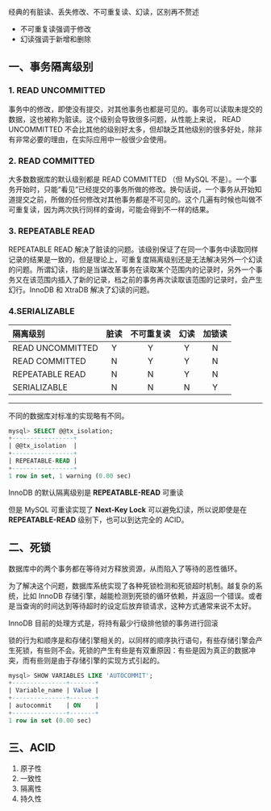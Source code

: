 经典的有脏读、丢失修改、不可重复读、幻读，区别再不赘述

* 不可重复读强调于修改
* 幻读强调于新增和删除



## 一、事务隔离级别

### 1. READ UNCOMMITTED

事务中的修改，即使没有提交，对其他事务也都是可见的。事务可以读取未提交的数据，这也被称为脏读。这个级别会导致很多问题，从性能上来说， READ UNCOMMITTED 不会比其他的级别好太多，但却缺乏其他级别的很多好处，除非有非常必要的理由，在实际应用中一般很少会使用。

### 2. READ COMMITTED

大多数数据库的默认级别都是 READ COMMITTED （但 MySQL 不是）。一个事务开始时，只能“看见”已经提交的事务所做的修改。换句话说，一个事务从开始知道提交之前，所做的任何修改对其他事务都是不可见的。这个几遍有时候也叫做不可重复读，因为两次执行同样的查询，可能会得到不一样的结果。

### 3. REPEATABLE READ

REPEATABLE READ 解决了脏读的问题。该级别保证了在同一个事务中读取同样记录的结果是一致的，但是理论上，可重复度隔离级别还是无法解决另外一个幻读的问题。所谓幻读，指的是当谋改革事务在读取某个范围内的记录时，另外一个事务又在该范围内插入了新的记录，档之前的事务再次读取该范围的记录时，会产生幻行。InnoDB 和 XtraDB 解决了幻读的问题。



### 4.SERIALIZABLE



| 隔离级别         | 脏读 | 不可重复读 | 幻读 | 加锁读 |
| :--------------- | :--: | :--------: | :--: | :----: |
| READ UNCOMMITTED |  Y   |     Y      |  Y   |   N    |
| READ COMMITTED   |  N   |     Y      |  Y   |   N    |
| REPEATABLE READ  |  N   |     N      |  Y   |   N    |
| SERIALIZABLE     |  N   |     N      |  N   |   Y    |



---

不同的数据库对标准的实现略有不同。

```sql
mysql> SELECT @@tx_isolation;
+-----------------+
| @@tx_isolation  |
+-----------------+
| REPEATABLE-READ |
+-----------------+
1 row in set, 1 warning (0.00 sec)
```

InnoDB 的默认隔离级别是 **REPEATABLE-READ** 可重读

但是 MySQL 可重读实现了 **Next-Key Lock** 可以避免幻读，所以说即使是在 **REPEATABLE-READ** 级别下，也可以到达完全的 ACID。



## 二、死锁

数据库中的两个事务都在等待对方释放资源，从而陷入了等待的恶性循环。

为了解决这个问题，数据库系统实现了各种死锁检测和死锁超时机制。越复杂的系统，比如 InnoDB 存储引擎，越能检测到死锁的循环依赖，并返回一个错误。或者是当查询的时间达到等待超时的设定后放弃锁请求，这种方式通常来说不太好。

InnoDB 目前的处理方式是，将持有最少行级排他锁的事务进行回滚

锁的行为和顺序是和存储引擎相关的，以同样的顺序执行语句，有些存储引擎会产生死锁，有些则不会。死锁的产生有些是有双重原因：有些是因为真正的数据冲突，而有些则是由于存储引擎的实现方式引起的。

```sql
mysql> SHOW VARIABLES LIKE 'AUTOCOMMIT';
+---------------+-------+
| Variable_name | Value |
+---------------+-------+
| autocommit    | ON    |
+---------------+-------+
1 row in set (0.00 sec)
```

## 三、ACID
1. 原子性
2. 一致性
3. 隔离性
4. 持久性



















